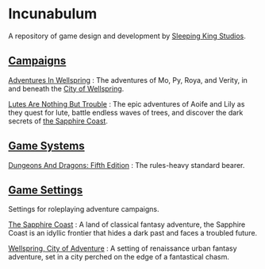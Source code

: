 ---
---

# Incunabulum

A repository of game design and development by [Sleeping King Studios](https://www.sleepingkingstudios.com).

## [Campaigns]({{site.baseurl}}/campaigns)

[Adventures In Wellspring]({{site.baseurl}}/campaigns/wellspring)
: The adventures of Mo, Py, Roya, and Verity, in and beneath the [City of Wellspring]({{site.baseurl}}/settings/wellspring).

[Lutes Are Nothing But Trouble]({{site.baseurl}}/campaigns/lutes)
: The epic adventures of Aoife and Lily as they quest for lute, battle endless waves of trees, and discover the dark secrets of [the Sapphire Coast]({{site.baseurl}}/settings/sapphire-coast).

## [Game Systems]({{site.baseurl}}/systems)

[Dungeons And Dragons: Fifth Edition]({{site.baseurl}}/systems/5e)
: The rules-heavy standard bearer.

## [Game Settings]({{site.baseurl}}/settings)

Settings for roleplaying adventure campaigns.

<!-- Corsairs of the Star Ocean
: A crew of adventurers sails the stars in search of fortune and glory. -->

<!-- Echoes of the Calamity
: A hundred years after the death of the Calamity, the Kingdom of Hyrule struggles to rebuild amidst ancient foes and new challenges. -->

<!-- The Myriadic Gates
: An original fantasy world with a deep history, a dynamic present and endless opportunities for adventure. -->

[The Sapphire Coast]({{site.baseurl}}/settings/sapphire-coast)
: A land of classical fantasy adventure, the Sapphire Coast is an idyllic frontier that hides a dark past and faces a troubled future.

[Wellspring, City of Adventure]({{site.baseurl}}/settings/wellspring)
: A setting of renaissance urban fantasy adventure, set in a city perched on the edge of a fantastical chasm.
